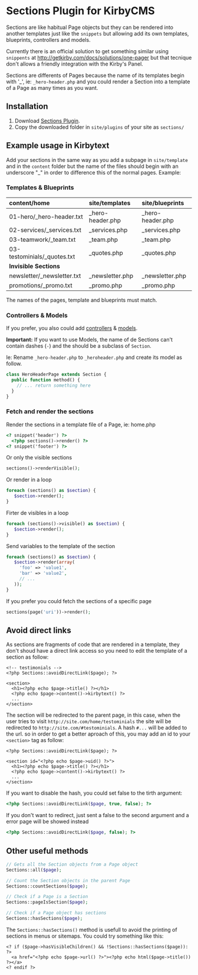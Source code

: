# Sections Plugin for KirbyCMS

Sections are like habitual Page objects but they can be rendered into another templates just like the `snippets` but allowing add its own templates, blueprints, controllers and models.

Currently there is an official solution to get something similar using `snippents` at <http://getkirby.com/docs/solutions/one-pager> but that tecnique don't allows a friendly integration with the Kirby's Panel.

Sections are differents of Pages because the name of its templates begin with '_', ie: `_hero-header.php` and you could render a Section into a template of a Page as many times as you want.

## Installation

1. Download [Sections Plugin](https://github.com/fenixkim/KirbySections/zipball/master).
2. Copy the downloaded folder in `site/plugins` of your site as `sections/`

## Example usage in Kirbytext

Add your sections in the same way as you add a subpage in `site/template` and in the `content` folder but the name of the files should begin with an underscore "_" in order to difference this of the normal pages. Example:

### Templates & Blueprints

content/home                | site/templates    | site/blueprints
:-------------------------- | :---------------- | :---------------
01-hero/_hero-header.txt    | _hero-header.php  | _hero-header.php
02-services/_services.txt   | _services.php     | _services.php
03-teamwork/_team.txt       | _team.php         | _team.php
03-testominials/_quotes.txt | _quotes.php       | _quotes.php
**Invisible Sections**      |                   | 
newsletter/_newsletter.txt  | _newsletter.php   | _newsletter.php
promotions/_promo.txt       | _promo.php        | _promo.php

The names of the pages, template and blueprints must match.

### Controllers & Models
	  
If you prefer, you also could add [controllers](http://getkirby.com/docs/templates/controllers) & [models](http://getkirby.com/docs/templates/models).

**Important:** If you want to use Models, the name of de Sections can't contain dashes (`-`) and the should be a subclass of `Section`. 

Ie: Rename `_hero-header.php` to `_heroheader.php` and create its model as follow.

```php
class HeroHeaderPage extends Section {
  public function method() {
    // ... return something here
  }
}
```

### Fetch and render the sections

Render the sections in a template file of a Page, ie: home.php

```html
<? snippet('header') ?>
  <?php sections()->render() ?>
<? snippet('footer') ?>
```	

Or only the visible sections

```php
sections()->renderVisible();
```
	
Or render in a loop

```php
foreach (sections() as $section) {
   $section->render();
}
```

Firter de visibles in a loop

```php
foreach (sections()->visible() as $section) {
   $section->render();
}
```

Send variables to the template of the section

```php
foreach (sections() as $section) {
   $section->render(array(
     'foo' => 'value1',
     'bar' => 'value2',
     // ...
   ));
}
```

If you prefer you could fetch the sections of a specific page

```php
sections(page('uri'))->render();
```

## Avoid direct links

As sections are fragments of code that are rendered in a template, they don't shoud have a direct link access so you need to edit the template of a section as follow:

```html+php
<!-- testimonials -->
<?php Sections::avoidDirectLink($page); ?>

<section>
  <h1><?php echo $page->title() ?></h1>
  <?php echo $page->content()->kirbytext() ?>
  ...
</section>
```

The section will be redirected to the parent page, in this case, when the user tries to visit `http://site.com/home/testominials` the site will be redirected to `http://site.com/#testominials`. A hash `#...` will be added to the url. so in order to get a better aproach of this, you may add an id to your `<section>` tag as follow:

```html+php
<?php Sections::avoidDirectLink($page); ?>

<section id="<?php echo $page->uid() ?>">
  <h1><?php echo $page->title() ?></h1>
  <?php echo $page->content()->kirbytext() ?>
  ...
</section>
```

If you want to disable the hash, you could set false to the tirth argument:

```php
<?php Sections::avoidDirectLink($page, true, false); ?>
```
	
If you don't want to redirect, just sent a false to the second argument and a error page will be showed instead

```php
<?php Sections::avoidDirectLink($page, false); ?>
```

## Other useful methods

```php	
// Gets all the Section objects from a Page object
Sections::all($page);

// Count the Section objects in the parent Page
Sections::countSections($page);

// Check if a Page is a Section
Sections::pageIsSection($page);

// Check if a Page object has sections
Sections::hasSections($page);
```

The `Sections::hasSections()` method is usefull to avoid the printing of sections in menus or sitemaps. You could try something like this:

```html+php
<? if ($page->hasVisibleChildren() && !Sections::hasSections($page)): ?>
  <a href="<?php echo $page->url() ?>"><?php echo html($page->title()) ?></a>
<? endif ?>
```
